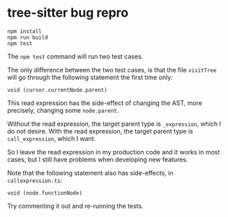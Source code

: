 # tree-sitter bug repro

```
npm install
npm run build
npm test
```

The `npm test` command will run two test cases.

The only difference between the two test cases, is that the file `visitTree` will go through the following statement the first time only:

```
void (cursor.currentNode.parent)
```

This read expression has the side-effect of changing the AST, more precisely, changing some `node.parent`.

Without the read expression, the target parent type is `_expression`, which I do not desire.
With the read expression, the target parent type is `call_expression`, which I want.

So I leave the read expression in my production code and it works in most cases, but I still have problems when developing new features.

Note that the following statement also has side-effects, in `callexpression.ts`:
```
void (node.functionNode)
```

Try commenting it out and re-running the tests.
